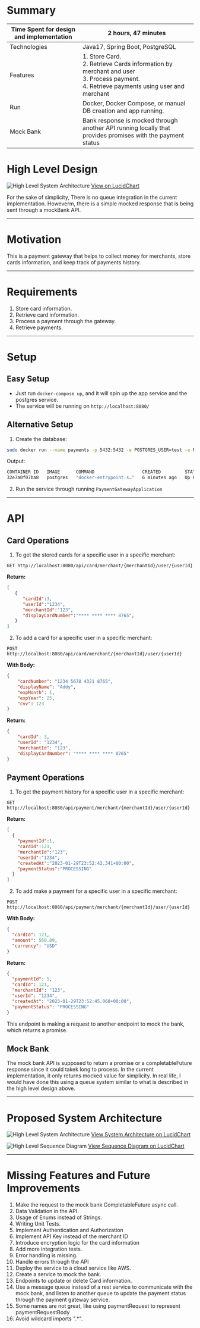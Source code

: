 # Summary

| Time Spent for design and implementation | 2 hours, 47 minutes                                                                                                                             |
|------------------------------------------|-------------------------------------------------------------------------------------------------------------------------------------------------|
| Technologies                             | Java17, Spring Boot, PostgreSQL                                                                                                                 |
| Features                                 | 1. Store Card.<br/> 2. Retrieve Cards information by merchant and user<br/>3. Process payment.<br/>4. Retrieve payments using user and merchant |
| Run                                      | Docker, Docker Compose, or manual DB creation and app running.                                                                                  |
| Mock Bank                                | Bank response is mocked through another API running locally that provides promises with the payment status                                      |


# High Level Design
![High Level System Architecture ](documentation/PaymentGatewayWithAsyncPaymentState.png)
[View on LucidChart](https://lucid.app/lucidchart/94ad9f2d-40c3-4884-af47-e7d424349f3f/edit?viewport_loc=-287%2C-295%2C3675%2C1857%2C0_0&invitationId=inv_8e6fe67f-73b1-4f02-8e67-902d77fd4dba)

For the sake of simplicity, There is no queue integration in the current implementation. Howeverm, there is a simple mocked response that is being sent through a mockBank API.

----------------------------------------------------------------

# Motivation
This is a payment gateway that helps to collect money for merchants, store cards information, and keep track of payments history.

----------------------------------------------------------------
# Requirements
1. Store card information.
2. Retrieve card information.
3. Process a payment through the gateway.
4. Retrieve payments.
----------------------------------------------------------------
# Setup
## Easy Setup
- Just run `docker-compose up`, and it will spin up the app service and the postgres service.
- The service will be running on `http://localhost:8080/`

## Alternative Setup
1. Create the database:
```bash
sudo docker run --name payments -p 5432:5432 -e POSTGRES_USER=test -e POSTGRES_PASSWORD=test -d postgres
```
Output:
```bash
CONTAINER ID   IMAGE      COMMAND                  CREATED         STATUS         PORTS                    NAMES
32e7a0f07ba8   postgres   "docker-entrypoint.s…"   6 minutes ago   Up 6 minutes   0.0.0.0:5432->5432/tcp   payments
```
2. Run the service through running `PaymentGatewayApplication`

----------------------------------------------------------------
# API
## Card Operations
1. To get the stored cards for a specific user in a specific merchant:
```
GET http://localhost:8080/api/card/merchant/{merchantId}/user/{userId}
```
**Return:**
```json
[
   {
      "cardId":3,
      "userId":"1234",
      "merchantId":"123",
      "displayCardNumber":"**** **** **** 8765",
   }
]
```

2. To add a card for a specific user in a specific merchant:
```
POST http://localhost:8080/api/card/merchant/{merchantId}/user/{userId}
```
**With Body:**
```json
{
	"cardNumber": "1234 5678 4321 8765",
	"displayName": "Addy",
	"expMonth": 1,
	"expYear": 25,
	"cvv": 123
}		
```
**Return:**
```json
{
    "cardId": 3,
    "userId": "1234",
    "merchantId": "123",
    "displayCardNumber": "**** **** **** 8765"
}
```
## Payment Operations
1. To get the payment history for a specific user in a specific merchant:
```
GET http://localhost:8080/api/payment/merchant/{merchantId}/user/{userId}
```
**Return:**
```json
[
  {
    "paymentId":1,
    "cardId":121,
    "merchantId":"123",
    "userId":"1234",
    "createdAt":"2023-01-29T23:52:42.341+00:00",
    "paymentStatus":"PROCESSING"
  }
]
```

2. To add make a payment for a specific user in a specific merchant:
```
POST http://localhost:8080/api/payment/merchant/{merchantId}/user/{userId}
```
**With Body:**
```json
{
  "cardId": 121,
  "amount": 550.89,
  "currency": "USD"
}
```
**Return:**
```json
{
  "paymentId": 5,
  "cardId": 121,
  "merchantId": "123",
  "userId": "1234",
  "createdAt": "2023-01-29T23:52:45.060+00:00",
  "paymentStatus": "PROCESSING"
}
```
This endpoint is making a request to another endpoint to mock the bank, which returns a promise.

## Mock Bank
The mock bank API is supposed to return a promise or a completableFuture response since it could takek long to process. In the current implementation, it only returns mocked value for simplicity. In real life, I would have done this using a queue system similar to what is described in the high level design above.

----------------------------------------------------------------
# Proposed System Architecture
![High Level System Architecture ](documentation/PaymentGatewayServiceHighlevelArchitecture.png)
[View System Architecture on LucidChart](https://lucid.app/lucidchart/137bb68a-d4fa-40fe-b990-fe3c348ad6f7/edit?invitationId=inv_a02afc98-2acf-40aa-9979-ddc95813f8f6)


![High Level Sequence Diagram](documentation/PaymentGatewayServiceLogic.png)
[View Sequence Diagram on LucidChart](https://lucid.app/lucidchart/b45fdfc0-2396-407b-888b-40b0e8568c06/edit?viewport_loc=-1638%2C87%2C4018%2C2030%2C0_0&invitationId=inv_ae4b9d5d-d01d-4d17-af0e-00f9a8f9c11a)

----------------------------------------------------------------

# Missing Features and Future Improvements
1. Make the request to the mock bank CompletableFuture async call.
2. Data Validation in the API.
3. Usage of Enums instead of Strings.
4. Writing Unit Tests.
5. Implement Authentication and Authorization
6. Implement API Key instead of the merchant ID
7. Introduce encryption logic for the card information
8. Add more integration tests.
9. Error handling is missing.
10. Handle errors through the API
11. Deploy the service to a cloud service like AWS.
12. Create a service to mock the bank.
13. Endpoints to update or delete Card information.
14. Use a message queue instead of a rest service to communicate with the mock bank, and listen to another queue to update the payment status through the payment gateway service.
15. Some names are not great, like using paymentRequest to represent paymentRequestBody
16. Avoid wildcard imports ".*".